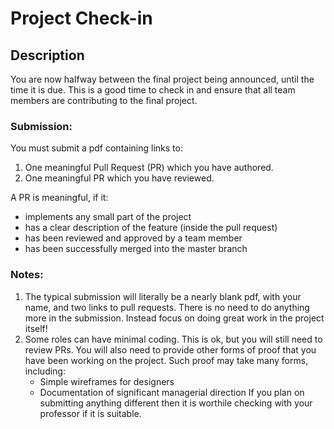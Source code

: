 # Project Check-in

## Description
You are now halfway between the final project being announced, until 
the time it is due. This is a good time to check in and ensure that all 
team members are contributing to the final project.

### Submission:
You must submit a pdf containing links to:
1. One meaningful Pull Request (PR) which you have authored.
1. One meaningful PR which you have reviewed.

A PR is meaningful, if it:
 - implements any small part of the project
 - has a clear description of the feature (inside the pull request)
 - has been reviewed and approved by a team member
 - has been successfully merged into the master branch

### Notes:
1. The typical submission will literally be a nearly blank pdf, with your name, and 
    two links to pull requests. There is no need to do anything more in the submission.
    Instead focus on doing great work in the project itself!
1. Some roles can have minimal coding. This is ok, but you will still 
    need to review PRs. You will also need to provide other forms 
    of proof that you have been working on the project. Such proof may take many
    forms, including: 
    - Simple wireframes for designers
    - Documentation of significant managerial direction
    If you plan on submitting anything different then it is worthile checking 
    with your professor if it is suitable.  
